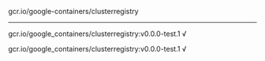 gcr.io/google-containers/clusterregistry 

----
gcr.io/google_containers/clusterregistry:v0.0.0-test.1 √

gcr.io/google_containers/clusterregistry:v0.0.0-test.1 √

